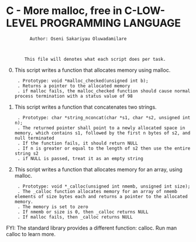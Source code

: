 #	   C - More malloc, free in C-LOW-LEVEL PROGRAMMING LANGUAGE


	

		     Author: Oseni Sakariyau Oluwadamilare



	       This file will denotes what each script does per task.



0. This script writes a function that allocates memory using malloc.

    	. Prototype: void *malloc_checked(unsigned int b);
    	. Returns a pointer to the allocated memory
    	. if malloc fails, the malloc_checked function should cause normal process termination with a status value of 98


1. This script writes a function that concatenates two strings.

    	. Prototype: char *string_nconcat(char *s1, char *s2, unsigned int n);
    	. The returned pointer shall point to a newly allocated space in memory, which contains s1, followed by the first n bytes of s2, and null terminated
    	. If the function fails, it should return NULL
    	. If n is greater or equal to the length of s2 then use the entire string s2
    	. if NULL is passed, treat it as an empty string


2. This script writes a function that allocates memory for an array, using malloc.

    	. Prototype: void *_calloc(unsigned int nmemb, unsigned int size);
    	. The _calloc function allocates memory for an array of nmemb elements of size bytes each and returns a pointer to the allocated memory.
    	. The memory is set to zero
    	. If nmemb or size is 0, then _calloc returns NULL
    	. If malloc fails, then _calloc returns NULL

FYI: The standard library provides a different function: calloc. Run man calloc to learn more.

